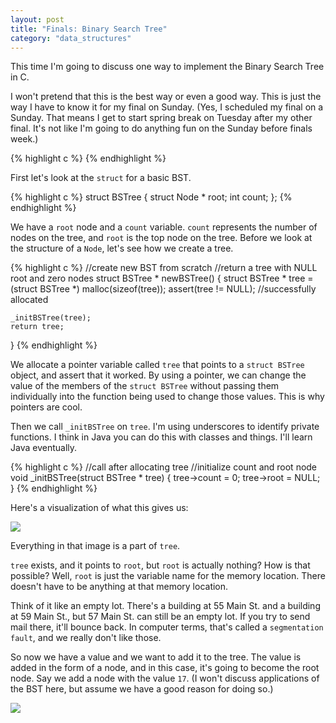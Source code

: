 ```yaml
---
layout: post
title: "Finals: Binary Search Tree"
category: "data_structures"
---
```


This time I'm going to discuss one way to implement the Binary Search Tree in C. 

I won't pretend that this is the best way or even a good way. This is just the way I have to know it for my final on Sunday. (Yes, I scheduled my final on a Sunday. That means I get to start spring break on Tuesday after my other final. It's not like I'm going to do anything fun on the Sunday before finals week.)

{% highlight c %}
{% endhighlight %}

First let's look at the `struct` for a basic BST.

{% highlight c %}
struct BSTree {
	struct Node * root;
	int count;
};
{% endhighlight %}

We have a `root` node and a `count` variable. `count` represents the number of nodes on the tree, and `root` is the top node on the tree. Before we look at the structure of a `Node`, let's see how we create a tree.

{% highlight c %}
//create new BST from scratch
//return a tree with NULL root and zero nodes
struct BSTree * newBSTree() {
	struct BSTree * tree = (struct BSTree *) malloc(sizeof(tree));
	assert(tree != NULL); //successfully allocated

	_initBSTree(tree);
	return tree;
}
{% endhighlight %}

We allocate a pointer variable called `tree` that points to a `struct BSTree` object, and assert that it worked. By using a pointer, we can change the value of the members of the `struct BSTree` without passing them individually into the function being used to change those values. This is why pointers are cool.

Then we call `_initBSTree` on `tree`. I'm using underscores to identify private functions. I think in Java you can do this with classes and things. I'll learn Java eventually.

{% highlight c %}
//call after allocating tree
//initialize count and root node
void _initBSTree(struct BSTree * tree) {
	tree->count = 0;
	tree->root = NULL;
}
{% endhighlight %}

Here's a visualization of what this gives us:

<img class="wide" src="{{ site.url }}/assets/comp/initBST.png"/>

Everything in that image is a part of `tree`. 

`tree` exists, and it points to `root`, but `root` is actually nothing? How is that possible? Well, `root` is just the variable name for the memory location. There doesn't have to be anything at that memory location. 

Think of it like an empty lot. There's a building at 55 Main St. and a building at 59 Main St., but 57 Main St. can still be an empty lot. If you try to send mail there, it'll bounce back. In computer terms, that's called a `segmentation fault`, and we really don't like those.

So now we have a value and we want to add it to the tree. The value is added in the form of a node, and in this case, it's going to become the root node. Say we add a node with the value `17`. (I won't discuss applications of the BST here, but assume we have a good reason for doing so.)

<img class="wide" src="{{ site.url }}/assets/comp/init-addBST.png"/>

